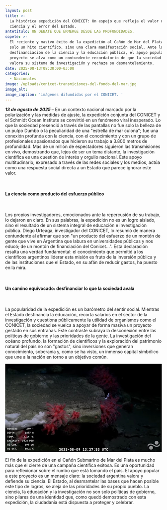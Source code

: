 ```yaml
---
layout: post
title: >-
  La histórica expedición del CONICET: Un espejo que refleja el valor de la
  ciencia y el error del Estado.
antetitulo: UN DEBATE QUE ERMERGE DESDE LAS PROFUNDIDADES.
copete: >-
  El reciente y masivo éxito de la expedición al Cañón de Mar del Plata no fue
  solo un hito científico, sino una clara manifestación social. Ante la
  desfinanciación de la ciencia y la educación pública, el apoyo popular a este
  proyecto se alza como un contundente recordatorio de que la sociedad argentina
  valora su sistema de investigación y rechaza su desmantelamiento.
date: 2025-08-13T08:30:00-03:00
categories:
  - Nacionales
image: /uploads/conicet-transmiciones-del-fondo-del-mar.jpg
image_alt:
image_caption: 'imágenes difundidas por el CONICET. '
---
```

***13 de agosto de 2025 –*** En un contexto nacional marcado por la polarización y las medidas de ajuste, la expedición conjunta del CONICET y el Schmidt Ocean Institute se convirtió en un fenómeno viral inesperado. Lo que la sociedad presenció a través de las pantallas no fue solo la belleza de un pulpo Dumbo o la peculiaridad de una "estrella de mar culona"; fue una conexión profunda con la ciencia, con el conocimiento y con un grupo de profesionales apasionados que hicieron su trabajo a 3.800 metros de profundidad. Más de un millón de espectadores siguieron las transmisiones en vivo, demostrando que, lejos de ser un tema distante, la investigación científica es una cuestión de interés y orgullo nacional. Este apoyo multitudinario, expresado a través de las redes sociales y los medios, actúa como una respuesta social directa a un Estado que parece ignorar este valor.

&nbsp;

#### La ciencia como producto del esfuerzo público

&nbsp;

Los propios investigadores, emocionados ante la repercusión de su trabajo, lo dejaron en claro. En sus palabras, la expedición no es un logro aislado, sino el resultado de un sistema integral de educación e investigación pública. Diego Urteaga, investigador del CONICET, lo resumió de manera contundente al afirmar que son "un producto del esfuerzo de un montón de gente que vive en Argentina que labura en universidades públicas y nos educó; de un montón de financiación del Conicet...". Esta declaración resalta una verdad fundamental: el conocimiento que permitió a los científicos argentinos liderar esta misión es fruto de la inversión pública y de las instituciones que el Estado, en su afán de reducir gastos, ha puesto en la mira.

&nbsp;

#### Un camino equivocado: desfinanciar lo que la sociedad avala

&nbsp;

La popularidad de la expedición es un barómetro del sentir social. Mientras el Estado desfinancia la educación, recorta salarios en el sector de la investigación y cuestiona públicamente la utilidad de organismos como el CONICET, la sociedad se vuelca a apoyar de forma masiva un proyecto gestado en sus entrañas. Este contraste subraya la desconexión entre las políticas de gobierno y las prioridades de la gente. La investigación del océano profundo, la formación de científicos y la exploración del patrimonio natural del país no son "gastos", sino inversiones que generan conocimiento, soberanía y, como se ha visto, un inmenso capital simbólico que une a la nación en torno a un objetivo común.

![](/uploads/conicet-ciencia-argentina.jpg)

El fin de la expedición en el Cañón Submarino de Mar del Plata es mucho más que el cierre de una campaña científica exitosa. Es una oportunidad para reflexionar sobre el rumbo que está tomando el país. El apoyo popular a este proyecto es un mensaje claro: la sociedad argentina valora y defiende su ciencia. El Estado, al desmantelar las bases que hacen posible este tipo de logros, se aleja de las prioridades de su propio pueblo. La ciencia, la educación y la investigación no son solo políticas de gobierno, sino pilares de una identidad que, como quedó demostrado con esta expedición, la ciudadanía está dispuesta a proteger y celebrar.